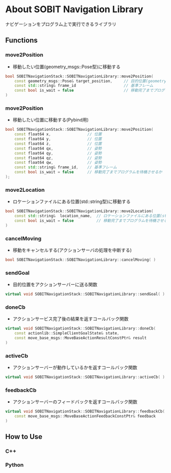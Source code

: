 # About SOBIT Navigation Library
ナビゲーションをプログラム上で実行できるライブラリ

## Functions
### move2Position
- 移動したい位置(geometry_msgs::Pose型)に移動する
```cpp
bool SOBITNavigationStack::SOBITNavigationLibrary::move2Position( 
    const geometry_msgs::Pose& target_position,     // 目的位置(geometry_msgs::Pose型)
    const std::string& frame_id                     // 基準フレーム
    const bool is_wait = false                      // 移動完了までプログラムを待機させるか
)                   
```

### move2Position
- 移動したい位置に移動する(Pybind用)
```cpp
bool SOBITNavigationStack::SOBITNavigationLibrary::move2Position( 
    const float64 x,                // 位置
    const float64 y,                // 位置 
    const float64 z,                // 位置
    const float64 qx,               // 姿勢
    const float64 qy,               // 姿勢 
    const float64 qz,               // 姿勢 
    const float64 qw,               // 姿勢 
    const std::string& frame_id,    // 基準フレーム
    const bool is_wait = false      // 移動完了までプログラムを待機させるか
);               
```

### move2Location
- ロケーションファイルにある位置(std::string型)に移動する
```cpp
bool SOBITNavigationStack::SOBITNavigationLibrary::move2Location( 
    const std::string&  location_name,  // ロケーションファイルにある位置(std::string型)
    const bool is_wait = false          // 移動完了までプログラムを待機させるか
)            
```

### cancelMoving
- 移動をキャンセルする(アクションサーバの処理を中断する)
```cpp
bool SOBITNavigationStack::SOBITNavigationLibrary::cancelMoving( )            
```

### sendGoal
- 目的位置をアクションサーバーに送る関数
```cpp
virtual void SOBITNavigationStack::SOBITNavigationLibrary::sendGoal( )            
```

### doneCb
- アクションサービス完了後の結果を返すコールバック関数
```cpp
virtual void SOBITNavigationStack::SOBITNavigationLibrary::doneCb(
    const actionlib::SimpleClientGoalState& state, 
    const move_base_msgs::MoveBaseActionResultConstPtr& result 
)            
```

### activeCb
- アクションサーバーが動作しているかを返すコールバック関数
```cpp
virtual void SOBITNavigationStack::SOBITNavigationLibrary::activeCb( )            
```

### feedbackCb
- アクションサーバーのフィードバックを返すコールバック関数
```cpp
virtual void SOBITNavigationStack::SOBITNavigationLibrary::feedbackCb( 
    const move_base_msgs::MoveBaseActionFeedbackConstPtr& feedback 
)            
```

## How to Use
### C++

### Python